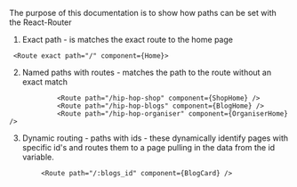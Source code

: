 The purpose of this documentation is to show how paths can be set with the React-Router



1. Exact path - is matches the exact route to the home page

```
 <Route exact path="/" component={Home}>
```

2. Named paths with routes - matches the path to the route without an exact match
```
            <Route path="/hip-hop-shop" component={ShopHome} />
            <Route path="/hip-hop-blogs" component={BlogHome} />
            <Route path="/hip-hop-organiser" component={OrganiserHome} />
```
3. Dynamic routing - paths with ids - these dynamically identify pages with specific id's and routes them to a page pulling in the data from the id variable.

```
		<Route path="/:blogs_id" component={BlogCard} /> 
```